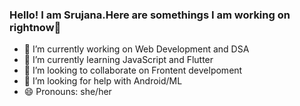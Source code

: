 ### Hello! I am Srujana.Here are somethings I am working on rightnow👋

- 🔭 I’m currently working on Web Development and DSA
- 🌱 I’m currently learning JavaScript and Flutter
- 👯 I’m looking to collaborate on Frontent develpoment
- 🤔 I’m looking for help with Android/ML
- 😄 Pronouns: she/her
<!-- - ⚡ Fun fact:  -->

